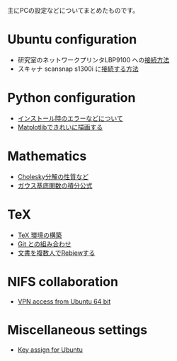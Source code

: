 主にPCの設定などについてまとめたものです。

# Ubuntu configuration
+ 研究室のネットワークプリンタLBP9100 への[接続方法](ubuntu/LBP9100.md)
+ スキャナ scansnap s1300i に[接続する方法](ubuntu/scansnap_s1300i.md)

# Python configuration
+ [インストール時のエラーなどについて](Python/issues.md)
+ [Matplotlibできれいに描画する](Python/matplotlib_hacks.md)

# Mathematics
+ [Cholesky分解の性質など](mathematics/cholesky.md)
+ [ガウス基底関数の積分公式](mathematics/gaussian_basis_integrals.md)

# TeX
+ [TeX 環境の構築](TeX/get_started.md)
+ [Git との組み合わせ](TeX/git_integration.md)
+ [文書を複数人でRebiewする](TeX/review.md)

# NIFS collaboration
+ [VPN access from Ubuntu 64 bit](NIFS/f5_network.md)

# Miscellaneous settings
+ [Key assign for Ubuntu](ubuntu/mayu.md)
<!--+ [shortcut for ssh](ubuntu/ssh.md)-->

